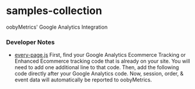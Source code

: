 samples-collection
============================

oobyMetrics' Google Analytics Integration

### Developer Notes
- [every-page.js](every-page.js) First, find your Google Analytics Ecommerce Tracking or Enhanced Ecommerce tracking code that is already on your site. You will need to add one additional line to that code. Then, add the following code directly after your Google Analytics code. Now, session, order, & event data will automatically be reported to oobyMetrics.

